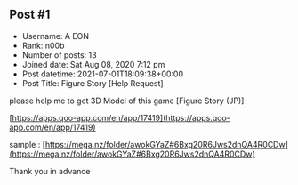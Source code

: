 ## Post #1
- Username: A EON
- Rank: n00b
- Number of posts: 13
- Joined date: Sat Aug 08, 2020 7:12 pm
- Post datetime: 2021-07-01T18:09:38+00:00
- Post Title: Figure Story [Help Request]

please help me to get 3D Model of this game [Figure Story (JP)]

[https://apps.qoo-app.com/en/app/17419](https://apps.qoo-app.com/en/app/17419)


sample : [https://mega.nz/folder/awokGYaZ#6Bxg20R6Jws2dnQA4R0CDw](https://mega.nz/folder/awokGYaZ#6Bxg20R6Jws2dnQA4R0CDw)


Thank you in advance
